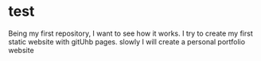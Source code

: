 # test
Being my first repository, I want to see how it works.
I try to create my first static website with gitUhb pages.
slowly I will create a personal portfolio website
